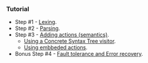 ### Tutorial

- Step #1 - [Lexing](https://github.com/SAP/chevrotain/blob/master/docs/tutorial/step1_lexing.md).
- Step #2 - [Parsing](https://github.com/SAP/chevrotain/blob/master/docs/tutorial/step1_lexing.md).
- Step #3 - [Adding actions (semantics)](https://github.com/SAP/chevrotain/blob/master/docs/tutorial/step3_adding_actions_root.md).
  * [Using a Concrete Syntax Tree visitor](https://github.com/SAP/chevrotain/blob/master/docs/tutorial/step3a_adding_actions_visitor.md). 
  * [Using embbeded actions](https://github.com/SAP/chevrotain/blob/master/docs/tutorial/step3b_adding_actions_embedded.md).
- Bonus Step #4 - [Fault tolerance and Error recovery](https://github.com/SAP/chevrotain/blob/master/docs/tutorial/step4_fault_tolerance.md). 
